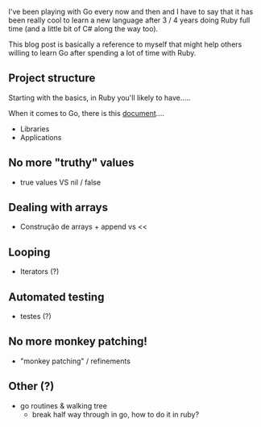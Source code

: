 I've been playing with Go every now and then and I have to say that it has been
really cool to learn a new language after 3 / 4 years doing Ruby full time (and
a little bit of C# along the way too).

This blog post is basically a reference to myself that might help others willing
to learn Go after spending a lot of time with Ruby.

## Project structure

Starting with the basics, in Ruby you'll likely to have.....

When it comes to Go, there is this [document]()....

* Libraries
* Applications

## No more "truthy" values

* true values VS nil / false

## Dealing with arrays

* Construção de arrays + append vs <<


## Looping

* Iterators (?)

## Automated testing

* testes (?)

## No more monkey patching!

* "monkey patching" / refinements

## Other (?)

* go routines & walking tree
  * break half way through in go, how to do it in ruby?
